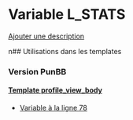 # Variable L_STATS
[Ajouter une description](https://fa-tvars.appspot.com/L_STATS)

n## Utilisations dans les templates

### Version PunBB

#### [Template profile_view_body](punbb/profile_view_body.md)
* [Variable à la ligne 78](../punbb/profile_view_body.tpl#L78)
